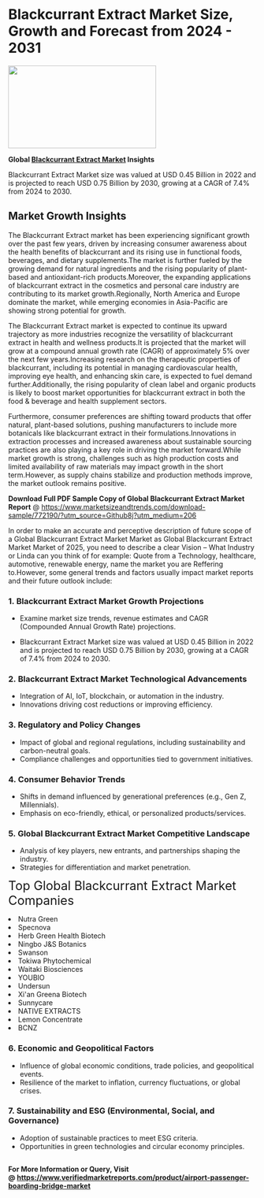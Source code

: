 <H1>Blackcurrant Extract Market Size, Growth and Forecast from 2024 - 2031</H1><img class="aligncenter size-medium wp-image-584254" src="https://thirdeyenews.in/wp-content/uploads/2024/09/Global-Market-Research-300x168.jpeg" alt="" width="300" height="168" /><p><strong>Global&nbsp;<a href="https://www.marketsizeandtrends.com/download-sample/772190/?utm_source=Github8j?utm_medium=206">Blackcurrant Extract Market</a> Insights</strong></p><p>Blackcurrant Extract Market size was valued at USD 0.45 Billion in 2022 and is projected to reach USD 0.75 Billion by 2030, growing at a CAGR of 7.4% from 2024 to 2030.</p><p><h2>Market Growth Insights</h2> <p>The Blackcurrant Extract market has been experiencing significant growth over the past few years, driven by increasing consumer awareness about the health benefits of blackcurrant and its rising use in functional foods, beverages, and dietary supplements.The market is further fueled by the growing demand for natural ingredients and the rising popularity of plant-based and antioxidant-rich products.Moreover, the expanding applications of blackcurrant extract in the cosmetics and personal care industry are contributing to its market growth.Regionally, North America and Europe dominate the market, while emerging economies in Asia-Pacific are showing strong potential for growth.</p> <p>The Blackcurrant Extract market is expected to continue its upward trajectory as more industries recognize the versatility of blackcurrant extract in health and wellness products.It is projected that the market will grow at a compound annual growth rate (CAGR) of approximately 5% over the next few years.Increasing research on the therapeutic properties of blackcurrant, including its potential in managing cardiovascular health, improving eye health, and enhancing skin care, is expected to fuel demand further.Additionally, the rising popularity of clean label and organic products is likely to boost market opportunities for blackcurrant extract in both the food & beverage and health supplement sectors.</p> <p>Furthermore, consumer preferences are shifting toward products that offer natural, plant-based solutions, pushing manufacturers to include more botanicals like blackcurrant extract in their formulations.Innovations in extraction processes and increased awareness about sustainable sourcing practices are also playing a key role in driving the market forward.While market growth is strong, challenges such as high production costs and limited availability of raw materials may impact growth in the short term.However, as supply chains stabilize and production methods improve, the market outlook remains positive.</p> <p><span class=""><strong>Download Full PDF Sample Copy of Global Blackcurrant Extract Market Report</strong> @ <a href="https://www.marketsizeandtrends.com/download-sample/772190/?utm_source=Github8j?utm_medium=206" target="_blank">https://www.marketsizeandtrends.com/download-sample/772190/?utm_source=Github8j?utm_medium=206</a></span></p><p>In order to make an accurate and perceptive description of future scope of a Global&nbsp;Blackcurrant Extract Market Market as Global&nbsp;Blackcurrant Extract Market Market of 2025, you need to describe a clear Vision &ndash; What Industry or Linda can you think of for example: Quote from a Technology, healthcare, automotive, renewable energy, name the market you are Reffering to.However, some general trends and factors usually impact market reports and their future outlook include:</p><h3>1.&nbsp;<strong>Blackcurrant Extract Market Growth Projections</strong></h3><ul><li>Examine market size trends, revenue estimates and CAGR (Compounded Annual Growth Rate) projections.</li><li><p>Blackcurrant Extract Market size was valued at USD 0.45 Billion in 2022 and is projected to reach USD 0.75 Billion by 2030, growing at a CAGR of 7.4% from 2024 to 2030.</p></li></ul><h3>2.&nbsp;<strong>Blackcurrant Extract Market Technological Advancements</strong></h3><ul><li>Integration of AI, IoT, blockchain, or automation in the industry.</li><li>Innovations driving cost reductions or improving efficiency.</li></ul><h3>3.&nbsp;<strong>Regulatory and Policy Changes</strong></h3><ul><li>Impact of global and regional regulations, including sustainability and carbon-neutral goals.</li><li>Compliance challenges and opportunities tied to government initiatives.</li></ul><h3>4.&nbsp;<strong>Consumer Behavior Trends</strong></h3><ul><li>Shifts in demand influenced by generational preferences (e.g., Gen Z, Millennials).</li><li>Emphasis on eco-friendly, ethical, or personalized products/services.</li></ul><h3>5.&nbsp;<strong>Global Blackcurrant Extract Market Competitive Landscape</strong></h3><ul><li>Analysis of key players, new entrants, and partnerships shaping the industry.</li><li>Strategies for differentiation and market penetration.</li></ul><p data-pm-slice="1 1 []"><span style="color: inherit; font-family: inherit; font-size: 25px;">Top Global Blackcurrant Extract Market Companies</span></p><div class="" data-test-id=""><p><li>Nutra Green</li><li> Specnova</li><li> Herb Green Health Biotech</li><li> Ningbo J&S Botanics</li><li> Swanson</li><li> Tokiwa Phytochemical</li><li> Waitaki Biosciences</li><li> YOUBIO</li><li> Undersun</li><li> Xi'an Greena Biotech</li><li> Sunnycare</li><li> NATIVE EXTRACTS</li><li> Lemon Concentrate</li><li> BCNZ</li></p></div><h3>6.&nbsp;<strong>Economic and Geopolitical Factors</strong></h3><ul><li>Influence of global economic conditions, trade policies, and geopolitical events.</li><li>Resilience of the market to inflation, currency fluctuations, or global crises.</li></ul><h3>7.&nbsp;<strong>Sustainability and ESG (Environmental, Social, and Governance)</strong></h3><ul><li>Adoption of sustainable practices to meet ESG criteria.</li><li>Opportunities in green technologies and circular economy principles.</li></ul><h2><strong style="font-size: 14px;">For More Information or Query, Visit @&nbsp;</strong><a style="background-color: #ffffff; font-size: 14px;" href="https://www.marketsizeandtrends.com/report/blackcurrant-extract-market/" target="_blank">https://www.verifiedmarketreports.com/product/airport-passenger-boarding-bridge-market</a></h2>